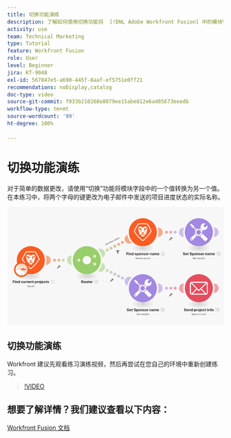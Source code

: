 ```yaml
---
title: 切换功能演练
description: 了解如何使用切换功能将  [!DNL Adobe Workfront Fusion] 中的模块字段中的一个值转换为另一个值。
activity: use
team: Technical Marketing
type: Tutorial
feature: Workfront Fusion
role: User
level: Beginner
jira: KT-9048
exl-id: 567847e5-a690-445f-8aaf-ef5751e0ff21
recommendations: noDisplay,catalog
doc-type: video
source-git-commit: f033b210268e8979ee15abe812e6ad85673eeedb
workflow-type: tm+mt
source-wordcount: '99'
ht-degree: 100%

---
```


# 切换功能演练

对于简单的数据更改，请使用“切换”功能将模块字段中的一个值转换为另一个值。在本练习中，将两个字母的键更改为电子邮件中发送的项目进度状态的实际名称。

![使用切换功能的图像](assets/beyond-basic-modules-3.png)

## 切换功能演练

Workfront 建议先观看练习演练视频，然后再尝试在您自己的环境中重新创建练习。

>[!VIDEO](https://video.tv.adobe.com/v/335289/?quality=12&learn=on)



## 想要了解详情？我们建议查看以下内容：

[Workfront Fusion 文档](https://experienceleague.adobe.com/docs/workfront/using/adobe-workfront-fusion/workfront-fusion-2.html?lang=zh-Hans)
